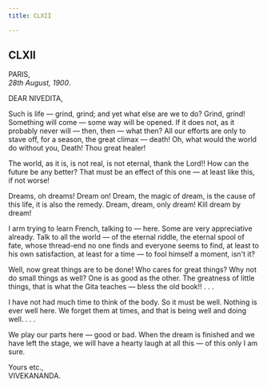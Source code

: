 ```yaml
---
title: CLXII

---
```





  

  


## CLXII

PARIS,  
*28th August, 1900*.

DEAR NIVEDITA,

Such is life — grind, grind; and yet what else are we to do? Grind,
grind! Something will come — some way will be opened. If it does not, as
it probably never will — then, then — what then? All our efforts are
only to stave off, for a season, the great climax — death! Oh, what
would the world do without you, Death! Thou great healer!

The world, as it is, is not real, is not eternal, thank the Lord!! How
can the future be any better? That must be an effect of this one — at
least like this, if not worse!

Dreams, oh dreams! Dream on! Dream, the magic of dream, is the cause of
this life, it is also the remedy. Dream, dream, only dream! Kill dream
by dream!

I arm trying to learn French, talking to — here. Some are very
appreciative already. Talk to all the world — of the eternal riddle, the
eternal spool of fate, whose thread-end no one finds and everyone seems
to find, at least to his own satisfaction, at least for a time — to fool
himself a moment, isn't it?

Well, now great things are to be done! Who cares for great things? Why
not do small things as well? One is as good as the other. The greatness
of little things, that is what the Gita teaches — bless the old book!! .
. .

I have not had much time to think of the body. So it must be well.
Nothing is ever well here. We forget them at times, and that is being
well and doing well. . . .

We play our parts here — good or bad. When the dream is finished and we
have left the stage, we will have a hearty laugh at all this — of this
only I am sure.

 

Yours etc.,  
VIVEKANANDA.


